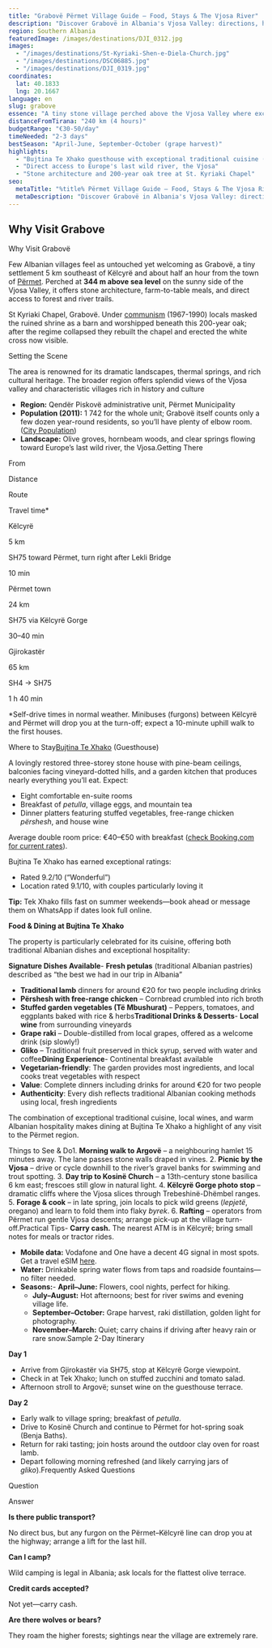 ```yaml
---
title: "Grabovë Përmet Village Guide – Food, Stays & The Vjosa River"
description: "Discover Grabovë in Albania's Vjosa Valley: directions, heritage homes, Tek Xhako guesthouse, forest walks, and local dishes that make Përmet cuisine famous."
region: Southern Albania
featuredImage: /images/destinations/DJI_0312.jpg
images:
  - "/images/destinations/St-Kyriaki-Shen-e-Diela-Church.jpg"
  - "/images/destinations/DSC06885.jpg"
  - "/images/destinations/DJI_0319.jpg"
coordinates:
  lat: 40.1833
  lng: 20.1667
language: en
slug: grabove
essence: "A tiny stone village perched above the Vjosa Valley where exceptional farm-to-table cuisine and restored heritage homes create an authentic agrotourism experience."
distanceFromTirana: "240 km (4 hours)"
budgetRange: "€30-50/day"
timeNeeded: "2-3 days"
bestSeason: "April-June, September-October (grape harvest)"
highlights:
  - "Bujtina Te Xhako guesthouse with exceptional traditional cuisine (9.2/10 rating)"
  - "Direct access to Europe's last wild river, the Vjosa"
  - "Stone architecture and 200-year oak tree at St. Kyriaki Chapel"
seo:
  metaTitle: "%title% Përmet Village Guide – Food, Stays & The Vjosa River"
  metaDescription: "Discover Grabovë in Albania's Vjosa Valley: directions, heritage homes, Tek Xhako guesthouse, forest walks, and local dishes that make Përmet cuisine famous."
---
```


## Why Visit Grabove

Why Visit Grabovë

Few Albanian villages feel as untouched yet welcoming as Grabovë, a tiny settlement 5 km southeast of Këlcyrë and about half an hour from the town of [Përmet](https://albaniavisit.com/destinations/permet/). Perched at **344 m above sea level** on the sunny side of the Vjosa Valley, it offers stone architecture, farm-to-table meals, and direct access to forest and river trails.

St Kyriaki Chapel, Grabovë. Under [communism](https://albaniavisit.com/communist-era/) (1967-1990) locals masked the ruined shrine as a barn and worshipped beneath this 200-year oak; after the regime collapsed they rebuilt the chapel and erected the white cross now visible.

Setting the Scene

The area is renowned for its dramatic landscapes, thermal springs, and rich cultural heritage. The broader region offers splendid views of the Vjosa valley and characteristic villages rich in history and culture[](https://www.visit-gjirokastra.com/package/bike-tour-kelcyre-mbrezhan-grabove-kelcyre/)

-   **Region:** Qendër Piskovë administrative unit, Përmet Municipality
-   **Population (2011):** 1 742 for the whole unit; Grabovë itself counts only a few dozen year-round residents, so you’ll have plenty of elbow room. ([City Population](https://citypopulation.de/en/albania/mun/admin/p%C3%ABrmet/06208__qend%C3%ABr_piskov%C3%AB/?utm_source=chatgpt.com))
-   **Landscape:** Olive groves, hornbeam woods, and clear springs flowing toward Europe’s last wild river, the Vjosa.Getting There

From

Distance

Route

Travel time\*

Këlcyrë

5 km

SH75 toward Përmet, turn right after Lekli Bridge

10 min

Përmet town

24 km

SH75 via Këlcyrë Gorge

30–40 min

Gjirokastër

65 km

SH4 → SH75

1 h 40 min

\*Self-drive times in normal weather. Minibuses (furgons) between Këlcyrë and Përmet will drop you at the turn-off; expect a 10-minute uphill walk to the first houses.

Where to Stay[Bujtina Te Xhako](https://albaniavisit.com/accommodation/bujtina-te-xhako/) (Guesthouse)

A lovingly restored three-storey stone house with pine-beam ceilings, balconies facing vineyard-dotted hills, and a garden kitchen that produces nearly everything you’ll eat. Expect:

-   Eight comfortable en-suite rooms
-   Breakfast of *petulla*, village eggs, and mountain tea
-   Dinner platters featuring stuffed vegetables, free-range chicken *përshesh*, and house wine

Average double room price: €40–€50 with breakfast ([check Booking.com for current rates](https://booking.tp.st/qKp2AiSP)).

Bujtina Te Xhako has earned exceptional ratings:

-   Rated 9.2/10 (“Wonderful”)
-   Location rated 9.1/10, with couples particularly loving it

**Tip:** Tek Xhako fills fast on summer weekends—book ahead or message them on WhatsApp if dates look full online.

**Food & Dining at Bujtina Te Xhako**

The property is particularly celebrated for its cuisine, offering both traditional Albanian dishes and exceptional hospitality:

**Signature Dishes Available**-   **Fresh petulas** (traditional Albanian pastries) described as “the best we had in our trip in Albania”
-   **Traditional lamb** dinners for around €20 for two people including drinks
-   **Përshesh with free-range chicken** – Cornbread crumbled into rich broth
-   **Stuffed garden vegetables (Të Mbushurat)** – Peppers, tomatoes, and eggplants baked with rice & herbs**Traditional Drinks & Desserts**-   **Local wine** from surrounding vineyards
-   **Grape raki** – Double-distilled from local grapes, offered as a welcome drink (sip slowly!)
-   **Gliko** – Traditional fruit preserved in thick syrup, served with water and coffee**Dining Experience**-   Continental breakfast available
-   **Vegetarian-friendly**: The garden provides most ingredients, and local cooks treat vegetables with respect
-   **Value**: Complete dinners including drinks for around €20 for two people
-   **Authenticity**: Every dish reflects traditional Albanian cooking methods using local, fresh ingredients

The combination of exceptional traditional cuisine, local wines, and warm Albanian hospitality makes dining at Bujtina Te Xhako a highlight of any visit to the Përmet region.

Things to See & Do1.  **Morning walk to Argovë** – a neighbouring hamlet 15 minutes away. The lane passes stone walls draped in vines.
2.  **Picnic by the Vjosa** – drive or cycle downhill to the river’s gravel banks for swimming and trout spotting.
3.  **Day trip to Kosinë Church** – a 13th-century stone basilica 6 km east; frescoes still glow in natural light.
4.  **Këlcyrë Gorge photo stop** – dramatic cliffs where the Vjosa slices through Trebeshinë-Dhëmbel ranges.
5.  **Forage & cook** – in late spring, join locals to pick wild greens (*lepjetë*, oregano) and learn to fold them into flaky *byrek*.
6.  **Rafting** – operators from Përmet run gentle Vjosa descents; arrange pick-up at the village turn-off.Practical Tips-   **Carry cash.** The nearest ATM is in Këlcyrë; bring small notes for meals or tractor rides.
-   **Mobile data:** Vodafone and One have a decent 4G signal in most spots. Get a travel eSIM [here](https://albaniavisit.com/travel-guide/best-esim-albania/).
-   **Water:** Drinkable spring water flows from taps and roadside fountains—no filter needed.
-   **Seasons:**-   **April–June:** Flowers, cool nights, perfect for hiking.
    -   **July–August:** Hot afternoons; best for river swims and evening village life.
    -   **September–October:** Grape harvest, raki distillation, golden light for photography.
    -   **November–March:** Quiet; carry chains if driving after heavy rain or rare snow.Sample 2-Day Itinerary

**Day 1**

-   Arrive from Gjirokastër via SH75, stop at Këlcyrë Gorge viewpoint.
-   Check in at Tek Xhako; lunch on stuffed zucchini and tomato salad.
-   Afternoon stroll to Argovë; sunset wine on the guesthouse terrace.

**Day 2**

-   Early walk to village spring; breakfast of *petulla*.
-   Drive to Kosinë Church and continue to Përmet for hot-spring soak (Benja Baths).
-   Return for raki tasting; join hosts around the outdoor clay oven for roast lamb.
-   Depart following morning refreshed (and likely carrying jars of *gliko*).Frequently Asked Questions

Question

Answer

**Is there public transport?**

No direct bus, but any furgon on the Përmet–Këlcyrë line can drop you at the highway; arrange a lift for the last hill.

**Can I camp?**

Wild camping is legal in Albania; ask locals for the flattest olive terrace.

**Credit cards accepted?**

Not yet—carry cash.

**Are there wolves or bears?**

They roam the higher forests; sightings near the village are extremely rare.

